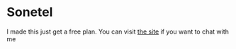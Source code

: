 # Sonetel
I made this just get a free plan. You can visit <a href="https://shoban-chiddarth.github.io/sonetel" target="_blank">the site</a> if you want to chat with me
